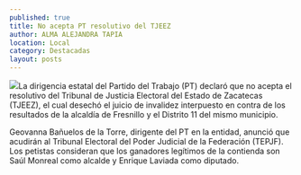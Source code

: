 ```yaml
---
published: true
title: No acepta PT resolutivo del TJEEZ
author: ALMA ALEJANDRA TAPIA
location: Local
category: Destacadas
layout: posts
---
```


![](http://i.imgur.com/oNEkOC0m.jpg)La dirigencia estatal del Partido del Trabajo (PT) declaró que no acepta el resolutivo del Tribunal de Justicia Electoral del Estado de Zacatecas (TJEEZ), el cual desechó el juicio de invalidez interpuesto en contra de los resultados de la alcaldía de Fresnillo y el Distrito 11 del mismo municipio. 

Geovanna Bañuelos de la Torre, dirigente del PT en la entidad, anunció que acudirán al Tribunal Electoral del Poder Judicial de la Federación (TEPJF). 
Los petistas consideran que los ganadores legítimos de la contienda son Saúl Monreal como alcalde y Enrique Laviada como diputado.
